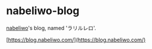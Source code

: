 # nabeliwo-blog

[nabeliwo](https://twitter.com/nabeliwo)'s blog, named 'ラリルレロ'.

[https://blog.nabeliwo.com/](https://blog.nabeliwo.com/)
